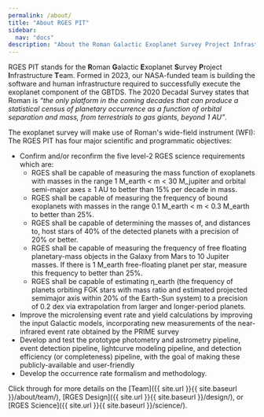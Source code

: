 ```yaml
---
permalink: /about/
title: "About RGES PIT"
sidebar:
  nav: "docs"
description: "About the Roman Galactic Exoplanet Survey Project Infrastructure Team (RGES-PIT)."
---
```


RGES PIT stands for the **R**oman **G**alactic **E**xoplanet **S**urvey 
**P**roject **I**nfrastructure **T**eam. Formed in 2023, our NASA-funded team is
building the software and human infrastructure required to successfully execute the exoplanet component of the
GBTDS. The 2020 Decadal Survey states that Roman is *“the only platform in the coming decades 
that can produce a statistical census of planetary occurrence as a function of orbital 
separation and mass, from terrestrials to gas giants, beyond 1 AU”*.


The exoplanet survey will make use of Roman's wide-field instrument (WFI): The RGES PIT
has four major scientific and programmatic objectives:

* Confirm and/or reconfirm the five level-2 RGES science requirements which are:
  * RGES shall be capable of measuring the mass function of exoplanets with masses 
  in the range 1 M_earth < m < 30 M_jupiter and orbital semi-major axes ≥ 1 AU to better 
  than 15% per decade in mass.
  * RGES shall be capable of measuring the frequency of bound exoplanets with masses in 
  the range 0.1 M_earth < m < 0.3 M_earth to better than 25%.
  * RGES shall be capable of determining the masses of, and distances to, host stars of 
  40% of the detected planets with a precision of 20% or better.
  * RGES shall be capable of measuring the frequency of free floating planetary-mass objects 
  in the Galaxy from Mars to 10 Jupiter masses. If there is 1 M_earth free-floating planet per star, 
  measure this frequency to better than 25%.
  * RGES shall be capable of estimating η_earth (the frequency of planets orbiting FGK stars with mass 
  ratio and estimated projected semimajor axis within 20% of the Earth-Sun system) to a precision 
  of 0.2 dex via extrapolation from larger and longer-period planets.
* Improve the microlensing event rate and yield calculations by improving the input Galactic models, 
incorporating new measurements of the near-infrared event rate obtained by the PRIME survey
* Develop and test the prototype photometry and astrometry pipeline, event detection pipeline, 
lightcurve modeling pipeline, and detection efficiency (or completeness) pipeline, with the goal of 
making these publicly-available and user-friendly
* Develop the occurrence rate formalism and methodology.

Click through for more details on the [Team]({{ site.url }}{{
site.baseurl }}/about/team/), [RGES Design]({{ site.url }}{{
site.baseurl }}/design/), or [RGES Science]({{ site.url }}{{
site.baseurl }}/science/).


